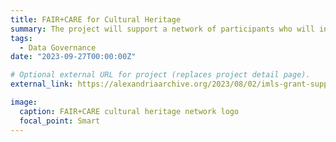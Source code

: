 ```yaml
---
title: FAIR+CARE for Cultural Heritage
summary: The project will support a network of participants who will investigate, develop, demonstrate, and promote more equitable cultural heritage data curation practices, with the aim to reconcile the CARE and FAIR data governance principles.
tags:
  - Data Governance
date: "2023-09-27T00:00:00Z"

# Optional external URL for project (replaces project detail page).
external_link: https://alexandriaarchive.org/2023/08/02/imls-grant-supports-faircare-cultural-heritage-network/

image:
  caption: FAIR+CARE cultural heritage network logo
  focal_point: Smart
---
```

